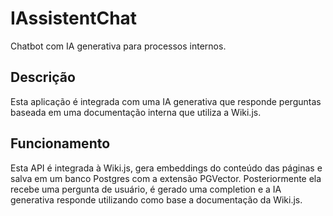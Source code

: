 # IAssistentChat
Chatbot com IA generativa para processos internos.

## Descrição
Esta aplicação é integrada com uma IA generativa que responde perguntas baseada em uma documentação interna que utiliza a Wiki.js.

## Funcionamento
Esta API é integrada à Wiki.js, gera embeddings do conteúdo das páginas e salva em um banco Postgres com a extensão PGVector. Posteriormente ela recebe uma pergunta de usuário, é gerado uma completion e a IA generativa responde utilizando como base a documentação da Wiki.js.

